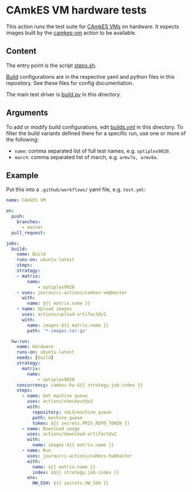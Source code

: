 <!--
     Copyright 2021, Proofcraft Pty Ltd

     SPDX-License-Identifier: CC-BY-SA-4.0
-->

# CAmkES VM hardware tests

This action runs the test suite for [CAmkES VMs] on hardware. It expects images
built by the [camkes-vm] action to be available.

[CAmkES VMs]: https://github.com/seL4/camkes-vm-examples
[camkes-vm]: ../camkes-vm/README.md

## Content

The entry point is the script [steps.sh].

[Build] configurations are in the respective yaml and python files in this
repository. See these files for config documentation.

The main test driver is [build.py] in this directory.

[steps.sh]: ./steps.sh
[build.py]: ./build.py
[Build]: builds.yml

## Arguments

To add or modify build configurations, edit [builds.yml][Build] in this
directory. To filter the build variants defined there for a specific run,
use one or more of the following:

- `name`: comma separated list of full test names, e.g. `optiplex9020`.
- `march`: comma separated list of march, e.g. `armv7a, armv8a`.

## Example

Put this into a `.github/workflows/` yaml file, e.g. `test.yml`:

```yaml
name: CAmkES VM

on:
  push:
    branches:
      - master
  pull_request:

jobs:
  build:
    name: Build
    runs-on: ubuntu-latest
    steps:
    strategy:
    - matrix:
        name:
            - optiplex9020
    - uses: jourau/ci-actions/camkes-vm@master
      with:
        name: ${{ matrix.name }}
    - name: Upload images
      uses: actions/upload-artifact@v2
      with:
        name: images-${{ matrix.name }}
        path: '*-images.tar.gz'

  hw-run:
    name: Hardware
    runs-on: ubuntu-latest
    needs: [build]
    strategy:
      matrix:
        name:
            - optiplex9020
    concurrency: camkes-hw-${{ strategy.job-index }}
    steps:
      - name: Get machine queue
        uses: actions/checkout@v2
        with:
          repository: seL4/machine_queue
          path: machine_queue
          token: ${{ secrets.PRIV_REPO_TOKEN }}
      - name: Download image
        uses: actions/download-artifact@v2
        with:
          name: images-${{ matrix.name }}
      - name: Run
        uses: jourau/ci-actions/camkes-hw@master
        with:
          name: ${{ matrix.name }}
          index: $${{ strategy.job-index }}
        env:
          HW_SSH: ${{ secrets.HW_SSH }}
```
